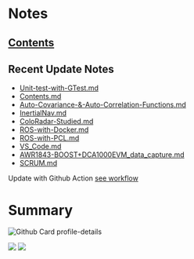 <!--
**dino920135/dino920135** is a ✨ _special_ ✨ repository because its `README.md` (this file) appears on your GitHub profile.
-->
<!-- # About me -->
# Notes
## [Contents](https://github.com/dino920135/Notes/blob/main/pages/Contents.md)
## Recent Update Notes
<!-- BLOG-POST-LIST:START -->
- [Unit-test-with-GTest.md](https://github.com/dino920135/Notes/blob/main/pages/Unit-test-with-GTest.md)
- [Contents.md](https://github.com/dino920135/Notes/blob/main/pages/Contents.md)
- [Auto-Covariance-&-Auto-Correlation-Functions.md](https://github.com/dino920135/Notes/blob/main/pages/Auto-Covariance-&-Auto-Correlation-Functions.md)
- [InertialNav.md](https://github.com/dino920135/Notes/blob/main/pages/InertialNav.md)
- [ColoRadar-Studied.md](https://github.com/dino920135/Notes/blob/main/pages/ColoRadar-Studied.md)
- [ROS-with-Docker.md](https://github.com/dino920135/Notes/blob/main/pages/ROS-with-Docker.md)
- [ROS-with-PCL.md](https://github.com/dino920135/Notes/blob/main/pages/ROS-with-PCL.md)
- [VS_Code.md](https://github.com/dino920135/Notes/blob/main/pages/VS_Code.md)
- [AWR1843-BOOST+DCA1000EVM_data_capture.md](https://github.com/dino920135/Notes/blob/main/pages/AWR1843-BOOST+DCA1000EVM_data_capture.md)
- [SCRUM.md](https://github.com/dino920135/Notes/blob/main/pages/SCRUM.md)
<!-- BLOG-POST-LIST:END -->
Update with Github Action [see workflow](https://github.com/dino920135/dino920135/tree/main/.github/workflows)

# Summary
![Github Card profile-details](http://github-profile-summary-cards.vercel.app/api/cards/profile-details?username=dino920135&theme=github_dark)

![](http://github-profile-summary-cards.vercel.app/api/cards/stats?username=dino920135&theme=github_dark) ![](http://github-profile-summary-cards.vercel.app/api/cards/most-commit-language?username=dino920135&theme=github_dark)
